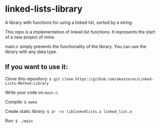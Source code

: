 # linked-lists-library
A library with functions for using a linked list, sorted by a string.


This repo is a implementation of linked list functions. It represents the start of a new project of mine.

main.c simply presents the functionality of the library.
You can use the library with any data type.

## If you want to use it: 

Clone this repository: `$ git clone https://github.com/akastoras/Linked-Lists-Method-Library`

Write your code on `main.c`.

Compile: `$ make`

Create static library: `$ ar -rc liblinkedlists.a linked_list.o`

Run: `$ ./main`
